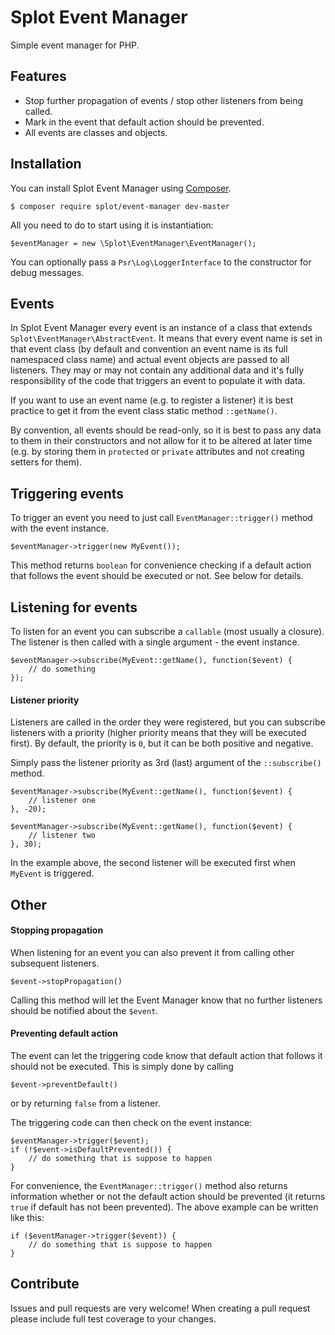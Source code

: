 Splot Event Manager
============

Simple event manager for PHP.

## Features

- Stop further propagation of events / stop other listeners from being called.
- Mark in the event that default action should be prevented.
- All events are classes and objects.

## Installation

You can install Splot Event Manager using [Composer](https://getcomposer.org/).

    $ composer require splot/event-manager dev-master

All you need to do to start using it is instantiation:

    $eventManager = new \Splot\EventManager\EventManager();

You can optionally pass a `Psr\Log\LoggerInterface` to the constructor for debug messages.

## Events

In Splot Event Manager every event is an instance of a class that extends `Splot\EventManager\AbstractEvent`. It means that every event name is set in that event class (by default and convention an event name is its full namespaced class name) and actual event objects are passed to all listeners. They may or may not contain any additional data and it's fully responsibility of the code that triggers an event to populate it with data.

If you want to use an event name (e.g. to register a listener) it is best practice to get it from the event class static method `::getName()`.

By convention, all events should be read-only, so it is best to pass any data to them in their constructors and not allow for it to be altered at later time (e.g. by storing them in `protected` or `private` attributes and not creating setters for them).

## Triggering events

To trigger an event you need to just call `EventManager::trigger()` method with the event instance.

    $eventManager->trigger(new MyEvent());

This method returns `boolean` for convenience checking if a default action that follows the event should be executed or not. See below for details.

## Listening for events

To listen for an event you can subscribe a `callable` (most usually a closure). The listener is then called with a single argument - the event instance.

    $eventManager->subscribe(MyEvent::getName(), function($event) {
        // do something
    });

#### Listener priority

Listeners are called in the order they were registered, but you can subscribe listeners with a priority (higher priority means that they will be executed first). By default, the priority is `0`, but it can be both positive and negative.

Simply pass the listener priority as 3rd (last) argument of the `::subscribe()` method.

    $eventManager->subscribe(MyEvent::getName(), function($event) {
        // listener one
    }, -20);

    $eventManager->subscribe(MyEvent::getName(), function($event) {
        // listener two
    }, 30);

In the example above, the second listener will be executed first when `MyEvent` is triggered.

## Other

#### Stopping propagation

When listening for an event you can also prevent it from calling other subsequent listeners.

    $event->stopPropagation()

Calling this method will let the Event Manager know that no further listeners should be notified about the `$event`.

#### Preventing default action

The event can let the triggering code know that default action that follows it should not be executed. This is simply done by calling

    $event->preventDefault()

or by returning `false` from a listener.

The triggering code can then check on the event instance:

    $eventManager->trigger($event);
    if (!$event->isDefaultPrevented()) {
        // do something that is suppose to happen
    }

For convenience, the `EventManager::trigger()` method also returns information whether or not the default action should be prevented (it returns `true` if default has not been prevented). The above example can be written like this:

    if ($eventManager->trigger($event)) {
        // do something that is suppose to happen
    }

## Contribute

Issues and pull requests are very welcome! When creating a pull request please include full test coverage to your changes.
